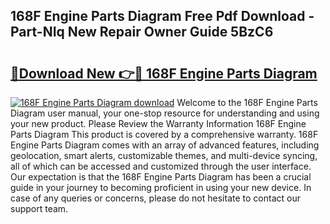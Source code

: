 ## 168F Engine Parts Diagram Free Pdf Download - Part-NIq New Repair Owner Guide 5BzC6

# <h2><a href="http://dfilgxl.blite.top/?on=168F+Engine+Parts+Diagram">🔗Download New 👉🔴 168F Engine Parts Diagram</a></h2>

[![168F Engine Parts Diagram download](https://i.imgur.com/lujVjoI.png)](http://dfilgxl.blite.top/?on=168F+Engine+Parts+Diagram)
Welcome to the 168F Engine Parts Diagram user manual, your one-stop resource for understanding and using your new product. Please Review the Warranty Information 168F Engine Parts Diagram This product is covered by a comprehensive warranty. 168F Engine Parts Diagram comes with an array of advanced features, including geolocation, smart alerts, customizable themes, and multi-device syncing, all of which can be accessed and customized through the user interface. Our expectation is that the 168F Engine Parts Diagram has been a crucial guide in your journey to becoming proficient in using your new device. In case of any queries or concerns, please do not hesitate to contact our support team.
